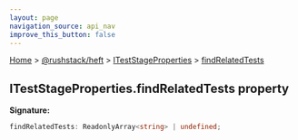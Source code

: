 ```yaml
---
layout: page
navigation_source: api_nav
improve_this_button: false
---
```



[Home](./index.md) &gt; [@rushstack/heft](./heft.md) &gt; [ITestStageProperties](./heft.iteststageproperties.md) &gt; [findRelatedTests](./heft.iteststageproperties.findrelatedtests.md)

## ITestStageProperties.findRelatedTests property

<b>Signature:</b>

```typescript
findRelatedTests: ReadonlyArray<string> | undefined;
```
